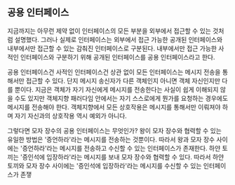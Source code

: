 ## 공용 인터페이스
지금까지는 아무런 제약 없이 인터페이스의 모든 부분을 외부에서 접근할 수 있는 것처럼 설명했다. 그러나 실제로 인터페이스는 외부에서 접근 가능한 공개된 인터페이스와 내부에서만 접근할 수 있는 감춰진 인터페이스로 구분된다. 내부에서만 접근 가능한 사적인 인터페이스와 구분하기 위해 공개된 인터페이스를 공용 인터페이스라고 한다.

공용 인터페이스건 사적인 인터페이스건 상관 없이 모든 인터페이스는 메시지 전송을 통해서만 접근할 수 있다. 단지 메시지 송신자가 다른 객체인지 아니면 객체 자신인지만 다를 뿐이다. 지금은 객체가 자기 자신에게 메시지를 전송한다는 사실이 쉽게 이해되지 않을 수도 있지만 객체지향 패러다임 안에서는 자기 스스로에게 뭔가를 요청하는 경우에도 메시지를 전송해야 한다. 객체지향에서 모든 상호작용은 메시지를 통해서만 이뤄져야 하며 자기 자신과의 상호작용 역시 예외가 아니다.

그렇다면 모자 장수의 공용 인터페이스는 무엇인가? 왕이 모자 장수와 협력할 수 있는 유일한 방법은 '증언하라'라는 메시지를 전송하는 것뿐이다. 따라서 왕과 모자 장수 사이에는 '증언하라'라는 메시지를 전송하고 수신할 수 있는 인터페이스가 존재한다. 하얀 토끼는 '증인석에 입장하라'라는 메시지를 보내 모자 장수와 협력할 수 있다. 따라서 하얀 토끼와 모자 장수 사이에는 '증인석에 입장하라'라는 메시지를 수신할 수 있는 인터페이스가 존쟇